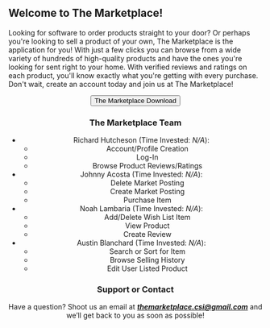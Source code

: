 ## Welcome to The Marketplace!

Looking for software to order products straight to your door? Or perhaps you're looking to sell a product of your own, The Marketplace is the application for you! With just a few clicks you can browse from a wide variety of hundreds of high-quality products and have the ones you're looking for sent right to your home. With verified reviews and ratings on each product, you'll know exactly what you're getting with every purchase. Don't wait, create an account today and join us at The Marketplace!

<!-- <button name="button" onclick="https://richard-hutch.github.io/Marketplace-System/test_photo.jpg"> **The Marketplace Download**</button> 
<form method="get" action="https://richard-hutch.github.io/Marketplace-System/test_photo.jpg">
   <button type="submit">The Marketplace Download</button>
</form> -->

<div align = "center">
<a href="https://richard-hutch.github.io/Marketplace-System/test_photo.jpg" download="test_photo"> 
<button type="button">The Marketplace Download</button> 
</a> 


### The Marketplace Team

- Richard Hutcheson (Time Invested: *N/A*):
  - Account/Profile Creation
  - Log-In
  - Browse Product Reviews/Ratings
- Johnny Acosta (Time Invested: *N/A*):
  - Delete Market Posting
  - Create Market Posting
  - Purchase Item
- Noah Lambaria (Time Invested: *N/A*):
  - Add/Delete Wish List Item
  - View Product
  - Create Review
- Austin Blanchard (Time Invested: *N/A*):
  - Search or Sort for Item
  - Browse Selling History
  - Edit User Listed Product

### Support or Contact

Have a question? Shoot us an email at ***themarketplace.csi@gmail.com*** and we’ll get back to you as soon as possible!

</div>
